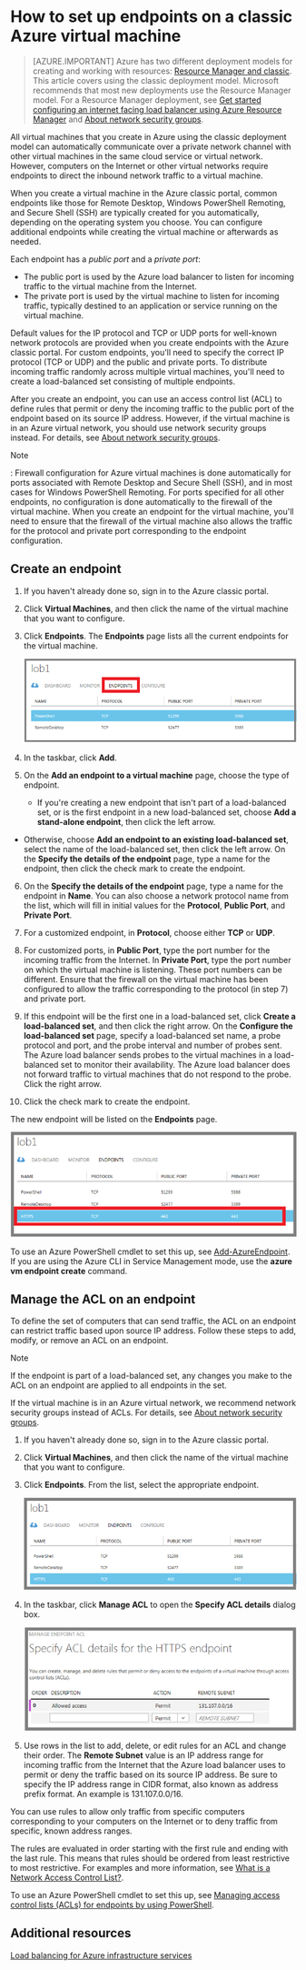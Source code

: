 <properties
    pageTitle="Set up endpoints on a classic virtual machine | Microsoft Azure"
    description="Learn to set up endpoints in the Azure classic portal to allow communication with a virtual machine in Azure."
    services="virtual-machines"
    documentationCenter=""
    authors="cynthn"
    manager="timlt"
    editor=""
    tags="azure-service-management"/>

<tags
    ms.service="virtual-machines"
    ms.workload="infrastructure-services"
    ms.tgt_pltfrm="vm-multiple"
    ms.devlang="na"
    ms.topic="article"
    ms.date="01/06/2016"
    ms.author="cynthn"/>

# How to set up endpoints on a classic Azure virtual machine
> [AZURE.IMPORTANT] Azure has two different deployment models for creating and working with resources:  [Resource Manager and classic](../resource-manager-deployment-model.md).  This article covers using the classic deployment model. Microsoft recommends that most new deployments use the Resource Manager model. For a Resource Manager deployment, see [Get started configuring an internet facing load balancer using Azure Resource Manager](../load-balancer/load-balancer-arm-powershell.md) and [About network security groups](virtual-networks-nsg.md).

All virtual machines that you create in Azure using the classic deployment model can automatically communicate over a private network channel with other virtual machines in the same cloud service or virtual network. However, computers on the Internet or other virtual networks require endpoints to direct the inbound network traffic to a virtual machine.

When you create a virtual machine in the Azure classic portal, common endpoints like those for Remote Desktop, Windows PowerShell Remoting, and Secure Shell (SSH) are typically created for you automatically, depending on the operating system you choose. You can configure additional endpoints while creating the virtual machine or afterwards as needed.

Each endpoint has a *public port* and a *private port*:

* The public port is used by the Azure load balancer to listen for incoming traffic to the virtual machine from the Internet.
* The private port is used by the virtual machine to listen for incoming traffic, typically destined to an application or service running on the virtual machine.

Default values for the IP protocol and TCP or UDP ports for well-known network protocols are provided when you create endpoints with the Azure classic portal. For custom endpoints, you'll need to specify the correct IP protocol (TCP or UDP) and the public and private ports. To distribute incoming traffic randomly across multiple virtual machines, you'll need to create a load-balanced set consisting of multiple endpoints.

After you create an endpoint, you can use an access control list (ACL) to define rules that permit or deny the incoming traffic to the public port of the endpoint based on its source IP address. However, if the virtual machine is in an Azure virtual network, you should use network security groups instead. For details, see [About network security groups](virtual-networks-nsg.md).

> [!NOTE]
> : Firewall configuration for Azure virtual machines is done automatically for ports associated with Remote Desktop and Secure Shell (SSH), and in most cases for Windows PowerShell Remoting. For ports specified for all other endpoints, no configuration is done automatically to the firewall of the virtual machine. When you create an endpoint for the virtual machine, you'll need to ensure that the firewall of the virtual machine also allows the traffic for the protocol and private port corresponding to the endpoint configuration.
> 
> 
## Create an endpoint
1. If you haven't already done so, sign in to the Azure classic portal.
2. Click **Virtual Machines**, and then click the name of the virtual machine that you want to configure.
3. Click **Endpoints**. The **Endpoints** page lists all the current endpoints for the virtual machine.

   ![Endpoints](./media/virtual-machines-set-up-endpoints/endpointswindows.png)

4. In the taskbar, click **Add**.

5. On the **Add an endpoint to a virtual machine** page, choose the type of endpoint.

   * If you're creating a new endpoint that isn't part of a load-balanced set, or is the first endpoint in a new load-balanced set, choose **Add a stand-alone endpoint**, then click the left arrow.
* Otherwise, choose **Add an endpoint to an existing load-balanced set**, select the name of the load-balanced set, then click the left arrow. On the **Specify the details of the endpoint** page, type a name for the endpoint, then click the check mark to create the endpoint.

6. On the **Specify the details of the endpoint** page, type a name for the endpoint in **Name**. You can also choose a network protocol name from the list, which will fill in initial values for the **Protocol**, **Public Port**, and **Private Port**.

7. For a customized endpoint, in **Protocol**, choose either **TCP** or **UDP**.
8. For customized ports, in **Public Port**, type the port number for the incoming traffic from the Internet. In **Private Port**, type the port number on which the virtual machine is listening. These port numbers can be different. Ensure that the firewall on the virtual machine has been configured to allow the traffic corresponding to the protocol (in step 7) and private port.
9. If this endpoint will be the first one in a load-balanced set, click **Create a load-balanced set**, and then click the right arrow. On the **Configure the load-balanced set** page, specify a load-balanced set name, a probe protocol and port, and the probe interval and number of probes sent. The Azure load balancer sends probes to the virtual machines in a load-balanced set to monitor their availability. The Azure load balancer does not forward traffic to virtual machines that do not respond to the probe. Click the right arrow.
10. Click the check mark to create the endpoint.

The new endpoint will be listed on the **Endpoints** page.

![Endpoint creation successful](./media/virtual-machines-set-up-endpoints/endpointwindowsnew.png)

To use an Azure PowerShell cmdlet to set this up, see [Add-AzureEndpoint](https://msdn.microsoft.com/library/azure/dn495300.aspx). If you are using the Azure CLI in Service Management mode, use the **azure vm endpoint create** command.

## Manage the ACL on an endpoint
To define the set of computers that can send traffic, the ACL on an endpoint can restrict traffic based upon source IP address. Follow these steps to add, modify, or remove an ACL on an endpoint.

> [!NOTE]
> If the endpoint is part of a load-balanced set, any changes you make to the ACL on an endpoint are applied to all endpoints in the set.
> 
> 
If the virtual machine is in an Azure virtual network, we recommend network security groups instead of ACLs. For details, see [About network security groups](virtual-networks-nsg.md).

1. If you haven't already done so, sign in to the Azure classic portal.
2. Click **Virtual Machines**, and then click the name of the virtual machine that you want to configure.
3. Click **Endpoints**. From the list, select the appropriate endpoint.

   ![ACL list](./media/virtual-machines-set-up-endpoints/EndpointsShowsDefaultEndpointsForVM.png)

4. In the taskbar, click **Manage ACL** to open the **Specify ACL details** dialog box.

   ![Specify ACL details](./media/virtual-machines-set-up-endpoints/EndpointACLdetails.png)

5. Use rows in the list to add, delete, or edit rules for an ACL and change their order. The **Remote Subnet** value is an IP address range for incoming traffic from the Internet that the Azure load balancer uses to permit or deny the traffic based on its source IP address. Be sure to specify the IP address range in CIDR format, also known as address prefix format. An example is 131.107.0.0/16.


You can use rules to allow only traffic from specific computers corresponding to your computers on the Internet or to deny traffic from specific, known address ranges.

The rules are evaluated in order starting with the first rule and ending with the last rule. This means that rules should be ordered from least restrictive to most restrictive. For examples and more information, see [What is a Network Access Control List?](../virtual-network/virtual-networks-acl/.md).

To use an Azure PowerShell cmdlet to set this up, see [Managing access control lists (ACLs) for endpoints by using PowerShell](../virtual-network/virtual-networks-acl-powershell.md).

## Additional resources
[Load balancing for Azure infrastructure services](virtual-machines-load-balance.md)

